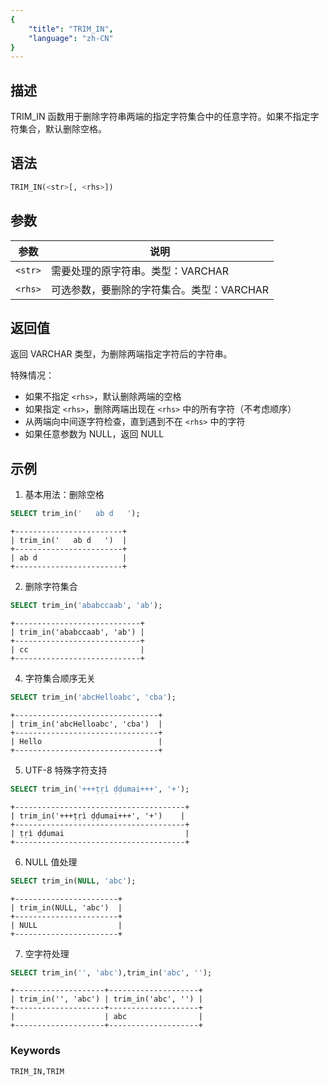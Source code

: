```yaml
---
{
    "title": "TRIM_IN",
    "language": "zh-CN"
}
---
```


## 描述

TRIM_IN 函数用于删除字符串两端的指定字符集合中的任意字符。如果不指定字符集合，默认删除空格。

## 语法

```sql
TRIM_IN(<str>[, <rhs>])
```

## 参数

| 参数 | 说明 |
| -------- | ----------------------------------------- |
| `<str>` | 需要处理的原字符串。类型：VARCHAR |
| `<rhs>` | 可选参数，要删除的字符集合。类型：VARCHAR |

## 返回值

返回 VARCHAR 类型，为删除两端指定字符后的字符串。

特殊情况：
- 如果不指定 `<rhs>`，默认删除两端的空格
- 如果指定 `<rhs>`，删除两端出现在 `<rhs>` 中的所有字符（不考虑顺序）
- 从两端向中间逐字符检查，直到遇到不在 `<rhs>` 中的字符
- 如果任意参数为 NULL，返回 NULL

## 示例

1. 基本用法：删除空格
```sql
SELECT trim_in('   ab d   ');
```
```text
+------------------------+
| trim_in('   ab d   ')  |
+------------------------+
| ab d                   |
+------------------------+
```

2. 删除字符集合
```sql
SELECT trim_in('ababccaab', 'ab');
```
```text
+----------------------------+
| trim_in('ababccaab', 'ab') |
+----------------------------+
| cc                         |
+----------------------------+
```

4. 字符集合顺序无关
```sql
SELECT trim_in('abcHelloabc', 'cba');
```
```text
+--------------------------------+
| trim_in('abcHelloabc', 'cba')  |
+--------------------------------+
| Hello                          |
+--------------------------------+
```

5. UTF-8 特殊字符支持
```sql
SELECT trim_in('+++ṭṛì ḍḍumai+++', '+');
```
```text
+--------------------------------------+
| trim_in('+++ṭṛì ḍḍumai+++', '+')    |
+--------------------------------------+
| ṭṛì ḍḍumai                           |
+--------------------------------------+
```

6. NULL 值处理
```sql
SELECT trim_in(NULL, 'abc');
```
```text
+-----------------------+
| trim_in(NULL, 'abc')  |
+-----------------------+
| NULL                  |
+-----------------------+
```

7. 空字符处理
```sql
SELECT trim_in('', 'abc'),trim_in('abc', '');
```
```text
+--------------------+--------------------+
| trim_in('', 'abc') | trim_in('abc', '') |
+--------------------+--------------------+
|                    | abc                |
+--------------------+--------------------+
```

### Keywords

    TRIM_IN,TRIM

